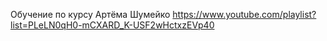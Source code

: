 Обучение по курсу Артёма Шумейко
https://www.youtube.com/playlist?list=PLeLN0qH0-mCXARD_K-USF2wHctxzEVp40
